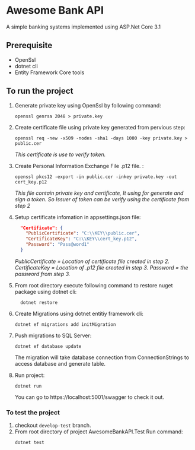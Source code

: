 
# Awesome Bank API
A simple banking systems implemented using ASP.Net Core 3.1

## Prerequisite
- OpenSsl
- dotnet cli
- Entity Framework Core tools

## To run the project
 1. Generate private key using OpenSsl by following command:
	```
	openssl genrsa 2048 > private.key
	```

 2. Create certificate file using private key generated from pervious step:
	```
	openssl req -new -x509 -nodes -sha1 -days 1000 -key private.key > public.cer
	```
	*This certificate is use to verify token.*

 3. Create Personal Information Exchange File .p12 file. :
	```
	openssl pkcs12 -export -in public.cer -inkey private.key -out cert_key.p12
	```
	*This file contain private key and certificate, It using for generate and sign a token. So Issuer of token can be verify using the certificate from step 2*
 4. Setup certificate infomation in appsettings.json file:
	```json
	  "Certificate": {
	    "PublicCertificate": "C:\\KEY\\public.cer",
	    "CertificateKey": "C:\\KEY\\cert_key.p12",
	    "Password": "Pass@word1"
	  }
	```
	*PublicCertificate = Location of certificate file created in step 2.
	CertificateKey = Location of .p12 file created in step 3.
	Password = the password from step 3.*

 5. From root directory execute following command to restore nuget package using dotnet cli:
	```
	  dotnet restore
	```	

 6. Create Migrations using dotnet entitiy framework cli:
	```
	dotnet ef migrations add initMigration
	```	
 7. Push migrations to SQL Server:
	```
	dotnet ef database update
	```	
	The migration will take database connection from ConnectionStrings to access database and generate table.
	

 8. Run project:
	```
	dotnet run
	```	
	You can go to https://localhost:5001/swagger to check it out.
	

### To test the project
 1. checkout ```develop-test``` branch.
 2. From root directory of project AwesomeBankAPI.Test Run command:
	```
	dotnet test
	```
